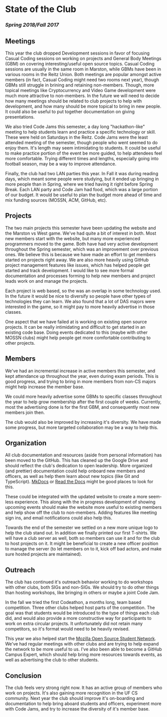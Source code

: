 # State of the Club 

### *Spring 2018/Fall 2017*

## Meetings 

This year the club dropped Development sessions in favor of focusing Casual Coding sessions on working on projects and General Body Meetings (GBM) on covering interesting/useful open source topics. Casual Coding sessions are usually in the same room in Marston, while GBMs have been in various rooms in the Reitz Union. Both meetings are popular amongst active members (in fact, Casual Coding might need two rooms next year), though GBMs still struggle in brining and retaining non-members. Though, more topical meetings like Cryptocurrency and Video Game development were much more attractive to non-members. In the future we will need to decide how many meetings should be related to club projects to help with development, and how many should be more topical to bring in new people. It could also be useful to put together documentation on giving presentations. 

We also tried Code Jams this semester, a day long "hackathon-like" meeting to help students learn and practice a specific technology or skill. These were held on Saturdays in the Reitz. Code Jams were the least attended meeting of the semester, though people who went seemed to do enjoy them. It's length may seem intimidating to students. It could be useful to make practice portion of the event be more guided, to help attendees feel more comfortable. Trying different times and lengths, especially going into football season, may be a way to improve attendance. 

Finally, the club had two LAN parties this year. In Fall it was during reading days, which meant some people were studying, but it ended up bringing in more people than in Spring, where we tried having it right before Spring Break. Each LAN party and Code Jam had food, which was a large portion of our budget. It would be useful to plan the budget more ahead of time and mix funding sources (MOSSN, ACM, GitHub, etc).

## Projects

The two main projects this semester have been updating the website and the Marston vs West game. We've had quite a bit of interest in both. Most new members start with the website, but many more experienced programmers moved to the game. Both have had very active development throughout the Spring semester, which was an improvement over previous ones. We believe this is because we have made an effort to get members started on projects right away. We are also more heavily using GitHub project management features like issues, which has helped people get started and track development. I would like to see more formal documentation and processes forming to help new members and project leads work on and manage the projects.

Each project is web based, so the was an overlap in some technology used. In the future it would be nice to diversify so people have other types of technologies they can learn. We also found that a lot of DAS majors were interested in the game, so it might pay to more heavily advertise in those classes.

One aspect that we have failed at is working on existing open source projects. It can be really intimidating and difficult to get started in an existing code base. Doing events dedicated to this (maybe with other MOSSN clubs) might help people get more comfortable contributing to other projects. 

## Members

We've had an incremental increase in active members this semester, and kept attendance up throughout the year, even during exam periods. This is good progress, and trying to bring in more members from non-CS majors might help increase the member base.

We could more heavily advertise some GBMs to specific classes throughout the year to help grow membership after the first couple of weeks. Currently, most the advertising done is for the first GBM, and consequently most new members join then.

The club would also be improved by increasing it's diversity. We have made some progress, but more targeted collaboration may be a way to help this.

## Organization

All club documentation and resources (aside from personal information) has been moved to the GitHub. This has cleaned up the Google Drive and should reflect the club's dedication to open leadership. More organized (and prettier) documentation could help onboard new members and officers, as well as help them learn about new topics (like Git and TypeScript). [MkDocs](http://www.mkdocs.org/) or [Read the Docs](https://readthedocs.org/) might be good places to look for this.

These could be integrated with the updated website to create a more seem-less experience. This along with the in progress development of showing upcoming events should make the website more useful to existing members and help show off the club to non-members. Adding features like meeting sign ins, and email notifications could also help this.

Towards the end of the semester we settled on a new more unique logo to help the club stand out. In addition we finally printed our first T-shirts. We will have a club server as well, both so members can use it and for the club to host projects on it. It might be beneficial to create a new officer position to manage the server (to let members on to it, kick off bad actors, and make sure hosted projects are maintained). 

## Outreach

The club has continued it's outreach behavior working to do workshops with other clubs, both SIGs and non-SIGs. We should try to do other things than hosting workshops, like bringing in others or maybe a joint Code Jam. 

In the fall we tried the first Codeathon, a months long, team based competition. Three other clubs helped host parts of the competition. The goal was that students would be introduced to the type of things each club did, and would also provide a more constructive way for participants to work on extra circular projects. It unfortunately did not retain many competitors, so it's format would need to be heavily revised.

This year we also helped start the [Mozilla Open Source Student Network](https://opensource.mozilla.community). We've had regular meetings with other clubs and are trying to help expand the network to be more useful to us. I've also been able to become a GitHub Campus Expert, which should help bring more resources towards events, as well as advertising the club to other students.

## Conclusion 

The club feels very strong right now. It has an active group of members who work on projects. It's also gaining more recognition in the UF CS community. Next year the club should improve it's on-boarding and documentation to help bring aboard students and officers, experiment more with Code Jams, and try to increase the diversity of it's member base.
